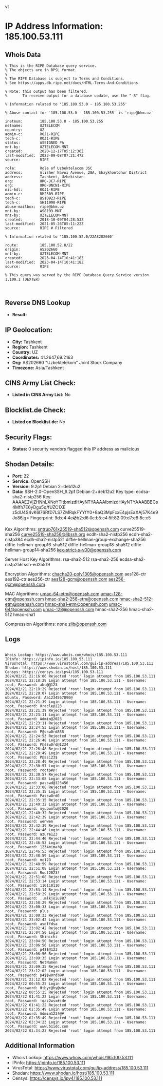 vt
# IP Address Information: 185.100.53.111

## Whois Data
```
% This is the RIPE Database query service.
% The objects are in RPSL format.
%
% The RIPE Database is subject to Terms and Conditions.
% See https://apps.db.ripe.net/docs/HTML-Terms-And-Conditions

% Note: this output has been filtered.
%       To receive output for a database update, use the "-B" flag.

% Information related to '185.100.53.0 - 185.100.53.255'

% Abuse contact for '185.100.53.0 - 185.100.53.255' is 'ripe@bkm.uz'

inetnum:        185.100.53.0 - 185.100.53.255
netname:        UZTELECOM
country:        UZ
admin-c:        ROJ1-RIPE
tech-c:         ROJ1-RIPE
status:         ASSIGNED PA
mnt-by:         UZTELECOM-MNT
created:        2020-12-17T05:12:36Z
last-modified:  2023-09-08T07:21:47Z
source:         RIPE

role:           Role of Uzbektelecom JSC
address:        Alisher Navoi Avenue, 28A, Shaykhontohur District
address:        Tashkent, Uzbekistan
org:            ORG-JC7-RIPE
org:            ORG-UNCN1-RIPE
nic-hdl:        ROJ1-RIPE
admin-c:        BM2509-RIPE
tech-c:         BS10923-RIPE
tech-c:         SHI1990-RIPE
abuse-mailbox:  ripe@bkm.uz
mnt-by:         AS8193-MNT
mnt-by:         UZTELECOM-MNT
created:        2018-10-09T04:28:53Z
last-modified:  2021-05-26T05:11:22Z
source:         RIPE # Filtered

% Information related to '185.100.52.0/22AS202660'

route:          185.100.52.0/22
origin:         AS202660
mnt-by:         UZTELECOM-MNT
created:        2023-04-14T10:41:18Z
last-modified:  2023-04-14T10:41:18Z
source:         RIPE

% This query was served by the RIPE Database Query Service version 1.109.1 (DEXTER)



```
## Reverse DNS Lookup
- **Result:** 

## IP Geolocation:
- **City:** Tashkent
- **Region:** Tashkent
- **Country:** UZ
- **Coordinates:** 41.2647,69.2163
- **Org:** AS202660 "Uzbektelekom" Joint Stock Company
- **Timezone:** Asia/Tashkent

## CINS Army List Check:
- **Listed in CINS Army List:** 
No

## Blocklist.de Check:
- **Listed on Blocklist.de:** 
No

## Security Flags:
- **Status:** 0 security vendors flagged this IP address as malicious

## Shodan Details:
- **Port:** 22
- **Service:** OpenSSH
- **Version:** 9.2p1 Debian 2+deb12u2
- **Data:** SSH-2.0-OpenSSH_9.2p1 Debian-2+deb12u2
Key type: ecdsa-sha2-nistp256
Key: AAAAE2VjZHNhLXNoYTItbmlzdHAyNTYAAAAIbmlzdHAyNTYAAABBBCs4Mfh7E6yDgu5q/fUZC1XE
z5dU4S4vK6l76RfD7LS7ZMRqkFYYfY0+8aQ3MpFcxE4pjsEaXAj57K4e9Jo86jg=
Fingerprint: 9d:c4:4e:cd:b2:d6:0c:b5:c4:5f:82:09:d7:e8:8c:c5

Kex Algorithms:
	sntrup761x25519-sha512@openssh.com
	curve25519-sha256
	curve25519-sha256@libssh.org
	ecdh-sha2-nistp256
	ecdh-sha2-nistp384
	ecdh-sha2-nistp521
	diffie-hellman-group-exchange-sha256
	diffie-hellman-group16-sha512
	diffie-hellman-group18-sha512
	diffie-hellman-group14-sha256
	kex-strict-s-v00@openssh.com

Server Host Key Algorithms:
	rsa-sha2-512
	rsa-sha2-256
	ecdsa-sha2-nistp256
	ssh-ed25519

Encryption Algorithms:
	chacha20-poly1305@openssh.com
	aes128-ctr
	aes192-ctr
	aes256-ctr
	aes128-gcm@openssh.com
	aes256-gcm@openssh.com

MAC Algorithms:
	umac-64-etm@openssh.com
	umac-128-etm@openssh.com
	hmac-sha2-256-etm@openssh.com
	hmac-sha2-512-etm@openssh.com
	hmac-sha1-etm@openssh.com
	umac-64@openssh.com
	umac-128@openssh.com
	hmac-sha2-256
	hmac-sha2-512
	hmac-sha1

Compression Algorithms:
	none
	zlib@openssh.com


## Logs
```

Whois Lookup: https://www.whois.com/whois/185.100.53.111
IPinfo: https://ipinfo.io/185.100.53.111
VirusTotal: https://www.virustotal.com/gui/ip-address/185.100.53.111
Shodan: https://www.shodan.io/host/185.100.53.111
Censys: https://censys.io/ipv4/185.100.53.111
2024/02/21 22:16:06 Rejected 'root' login attempt from 185.100.53.111
2024/02/21 22:18:29 Login attempt from 185.100.53.111 - Username: root, Password: abc@@123
2024/02/21 22:18:29 Rejected 'root' login attempt from 185.100.53.111
2024/02/21 22:20:07 Login attempt from 185.100.53.111 - Username: ubuntu, Password: Aa1234567890@
2024/02/21 22:21:39 Login attempt from 185.100.53.111 - Username: root, Password: Oracle@123
2024/02/21 22:21:39 Rejected 'root' login attempt from 185.100.53.111
2024/02/21 22:23:11 Login attempt from 185.100.53.111 - Username: root, Password: Admin@2023
2024/02/21 22:23:11 Rejected 'root' login attempt from 185.100.53.111
2024/02/21 22:24:53 Login attempt from 185.100.53.111 - Username: root, Password: P@ssw0rd888
2024/02/21 22:24:53 Rejected 'root' login attempt from 185.100.53.111
2024/02/21 22:26:48 Login attempt from 185.100.53.111 - Username: root, Password: P@ssw0rd@1234
2024/02/21 22:26:48 Rejected 'root' login attempt from 185.100.53.111
2024/02/21 22:28:49 Login attempt from 185.100.53.111 - Username: root, Password: P@ss123$
2024/02/21 22:28:49 Rejected 'root' login attempt from 185.100.53.111
2024/02/21 22:30:57 Login attempt from 185.100.53.111 - Username: root, Password: root$#@!
2024/02/21 22:30:57 Rejected 'root' login attempt from 185.100.53.111
2024/02/21 22:33:08 Login attempt from 185.100.53.111 - Username: root, Password: passwd@123456
2024/02/21 22:33:08 Rejected 'root' login attempt from 185.100.53.111
2024/02/21 22:35:15 Login attempt from 185.100.53.111 - Username: root, Password: PasswOrd0
2024/02/21 22:35:15 Rejected 'root' login attempt from 185.100.53.111
2024/02/21 22:40:32 Login attempt from 185.100.53.111 - Username: root, Password: myubuntu@2020
2024/02/21 22:40:32 Rejected 'root' login attempt from 185.100.53.111
2024/02/21 22:42:39 Login attempt from 185.100.53.111 - Username: root, Password: wenwen
2024/02/21 22:42:39 Rejected 'root' login attempt from 185.100.53.111
2024/02/21 22:44:46 Login attempt from 185.100.53.111 - Username: root, Password: azure123
2024/02/21 22:44:46 Rejected 'root' login attempt from 185.100.53.111
2024/02/21 22:46:53 Login attempt from 185.100.53.111 - Username: root, Password: 1234mima!@
2024/02/21 22:46:53 Rejected 'root' login attempt from 185.100.53.111
2024/02/21 22:48:59 Login attempt from 185.100.53.111 - Username: root, Password: mc123
2024/02/21 22:48:59 Rejected 'root' login attempt from 185.100.53.111
2024/02/21 22:51:08 Login attempt from 185.100.53.111 - Username: root, Password: Root2023!
2024/02/21 22:51:08 Rejected 'root' login attempt from 185.100.53.111
2024/02/21 22:53:14 Login attempt from 185.100.53.111 - Username: root, Password: 110110110
2024/02/21 22:53:14 Rejected 'root' login attempt from 185.100.53.111
2024/02/21 22:58:29 Login attempt from 185.100.53.111 - Username: root, Password: .,mlkjoiu987
2024/02/21 22:58:29 Rejected 'root' login attempt from 185.100.53.111
2024/02/21 23:00:33 Login attempt from 185.100.53.111 - Username: root, Password: plus
2024/02/21 23:00:33 Rejected 'root' login attempt from 185.100.53.111
2024/02/21 23:02:42 Login attempt from 185.100.53.111 - Username: root, Password: asdffdsa
2024/02/21 23:02:42 Rejected 'root' login attempt from 185.100.53.111
2024/02/21 23:04:50 Login attempt from 185.100.53.111 - Username: root, Password: Shinichi
2024/02/21 23:04:50 Rejected 'root' login attempt from 185.100.53.111
2024/02/21 23:06:56 Login attempt from 185.100.53.111 - Username: root, Password: p4$$@123
2024/02/21 23:06:56 Rejected 'root' login attempt from 185.100.53.111
2024/02/21 23:09:35 Login attempt from 185.100.53.111 - Username: root, Password: NetNumen
2024/02/21 23:09:35 Rejected 'root' login attempt from 185.100.53.111
2024/02/21 23:12:02 Login attempt from 185.100.53.111 - Username: root, Password: p4$$w0rd!@#
2024/02/21 23:12:02 Rejected 'root' login attempt from 185.100.53.111
2024/02/22 00:55:25 Login attempt from 185.100.53.111 - Username: root, Password: Htbyr@hy@wbz
2024/02/22 00:55:25 Rejected 'root' login attempt from 185.100.53.111
2024/02/22 01:41:22 Login attempt from 185.100.53.111 - Username: root, Password: !qaz2wsx#cde
2024/02/22 01:41:22 Rejected 'root' login attempt from 185.100.53.111
2024/02/22 02:35:49 Login attempt from 185.100.53.111 - Username: root, Password: Admin123!@#
2024/02/22 02:35:49 Rejected 'root' login attempt from 185.100.53.111
2024/02/22 03:34:23 Login attempt from 185.100.53.111 - Username: root, Password: www.51idc.com
2024/02/22 03:34:23 Rejected 'root' login attempt from 185.100.53.111

```
## Additional Information
- Whois Lookup: https://www.whois.com/whois/185.100.53.111
- IPinfo: https://ipinfo.io/185.100.53.111
- VirusTotal: https://www.virustotal.com/gui/ip-address/185.100.53.111
- Shodan: https://www.shodan.io/host/185.100.53.111
- Censys: https://censys.io/ipv4/185.100.53.111

